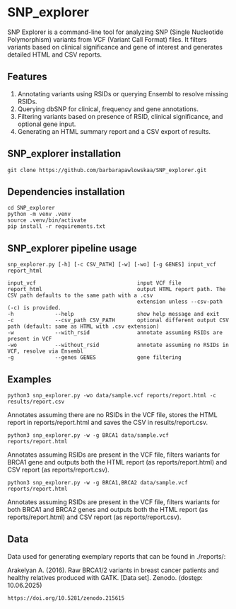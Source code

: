 # SNP_explorer 

SNP Explorer is a command-line tool for analyzing SNP (Single Nucleotide Polymorphism) variants from VCF (Variant Call Format) files. It filters variants based on clinical significance and gene of interest and generates detailed HTML and CSV reports.

## Features

1. Annotating variants using RSIDs or querying Ensembl to resolve missing RSIDs.
2. Querying dbSNP for clinical, frequency and gene annotations.
3. Filtering variants based on presence of RSID, clinical significance, and optional gene input.
4. Generating an HTML summary report and a CSV export of results.

## SNP_explorer installation

```
git clone https://github.com/barbarapawlowskaa/SNP_explorer.git
```
## Dependencies installation

```
cd SNP_explorer
python -m venv .venv
source .venv/bin/activate
pip install -r requirements.txt
```

## SNP_explorer pipeline usage

```
snp_explorer.py [-h] [-c CSV_PATH] [-w] [-wo] [-g GENES] input_vcf report_html

input_vcf                                input VCF file
report_html                              output HTML report path. The CSV path defaults to the same path with a .csv
                                         extension unless --csv-path (-c) is provided.
-h             --help                    show help message and exit
-c             --csv_path CSV_PATH       optional different output CSV path (default: same as HTML with .csv extension)
-w             --with_rsid               annotate assuming RSIDs are present in VCF
-wo            --without_rsid            annotate assuming no RSIDs in VCF, resolve via Ensembl
-g             --genes GENES             gene filtering

```

## Examples 

```
python3 snp_explorer.py -wo data/sample.vcf reports/report.html -c results/report.csv
```
Annotates assuming there are no RSIDs in the VCF file, stores the HTML report in reports/report.html and saves the CSV in results/report.csv.

```
python3 snp_explorer.py -w -g BRCA1 data/sample.vcf reports/report.html 
```
Annotates assuming RSIDs are present in the VCF file, filters wariants for BRCA1 gene and outputs both the HTML report (as reports/report.html) and CSV report (as reports/report.csv).

```
python3 snp_explorer.py -w -g BRCA1,BRCA2 data/sample.vcf reports/report.html 
```
Annotates assuming RSIDs are present in the VCF file, filters wariants for both BRCA1 and BRCA2 genes and outputs both the HTML report (as reports/report.html) and CSV report (as reports/report.csv).

## Data

Data used for generating exemplary reports that can be found in ./reports/:

Arakelyan A. (2016). Raw BRCA1/2 variants in breast cancer patients and healthy relatives produced with GATK. [Data set]. Zenodo. (dostęp: 10.06.2025)

```
https://doi.org/10.5281/zenodo.215615
```  
